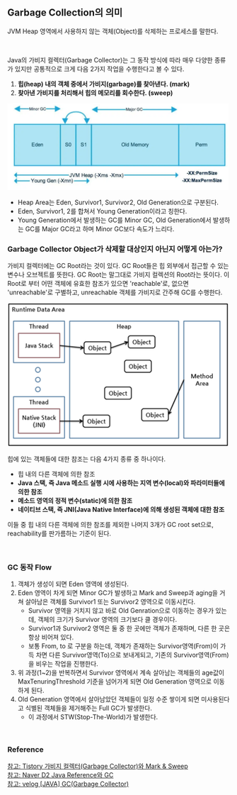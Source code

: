 ## Garbage Collection의 의미

JVM Heap 영역에서 사용하지 않는 객체(Object)를 삭제하는 프로세스를 말한다.

<br/>

Java의 가비지 컬렉터(Garbage Collector)는 그 동작 방식에 따라 매우 다양한 종류가 있지만 공통적으로 크게 다음 2가지 작업을 수행한다고 볼 수 있다.

1. **힙(heap) 내의 객체 중에서 가비지(garbage)를 찾아낸다. (mark)**
2. **찾아낸 가비지를 처리해서 힙의 메모리를 회수한다. (sweep)**

<img src="./images/heap-memory.png" width="500px"/>

- Heap Area는 Eden, Survivor1, Survivor2, Old Generation으로 구분된다.
- Eden, Survivor1, 2를 합쳐서 Young Generation이라고 칭한다.
- Young Generation에서 발생하는 GC를 Minor GC, Old Generation에서 발생하는 GC를 Major GC라고 하며 Minor GC보다 속도가 느리다.

### Garbage Collector Object가 삭제할 대상인지 아닌지 어떻게 아는가?

가비지 컬렉터에는 GC Root라는 것이 있다. GC Root들은 힙 외부에서 접근할 수 있는 변수나 오브젝트를 뜻한다. GC Root는 말그대로 가비지 컬렉션의 Root라는 뜻이다. 이 Root로 부터 어떤 객체에 유효한 참조가 있으면 'reachable'로, 없으면 'unreachable'로 구별하고, unreachable 객체를 가비지로 간주해 GC를 수행한다.

<img src="./images/heap-memory2.png" width="500px"/>

힙에 있는 객체들에 대한 참조는 다음 4가지 종류 중 하나이다.

- 힙 내의 다른 객체에 의한 참조
- **Java 스택, 즉 Java 메소드 실행 시에 사용하는 지역 변수(local)와 파라미터들에 의한 참조**
- **메소드 영역의 정적 변수(static)에 의한 참조**
- **네이티브 스택, 즉 JNI(Java Native Interface)에 의해 생성된 객체에 대한 참조**

이들 중 힙 내의 다른 객체에 의한 참조를 제외한 나머지 3개가 GC root set으로, reachability를 판가름하는 기준이 된다.

<br/>

### **GC 동작 Flow**

1. 객체가 생성이 되면 Eden 영역에 생성된다.
2. Eden 영역이 차게 되면 Minor GC가 발생하고 Mark and Sweep과 aging을 거쳐 살아남은 객체를 Survivor1 또는 Survivor2 영역으로 이동시킨다.
    - Survivor 영역을 거치지 않고 바로 Old Genration으로 이동하는 경우가 있는데, 객체의 크기가 Survivor 영역의 크기보다 클 경우이다.
    - Survivor1과 Survivor2 영역은 둘 중 한 곳에만 객체가 존재하며, 다른 한 곳은 항상 비어져 있다.
    - 보통 From, to 로 구분을 하는데, 객체가 존재하는 Survivor영역(From)이 가득 차면 다른 Survivor영역(To)으로 보내게되고, 기존의 Survivor영역(From)을 비우는 작업을 진행한다.
3. 위 과정(1~2)을 반복하면서 Survivor 영역에서 계속 살아남는 객체들의 age값이 MaxTenuringThreshold 기준을 넘어가게 되면 Old Generation 영역으로 이동하게 된다.
4. Old Generation 영역에서 살아남았던 객체들이 일정 수준 쌓이게 되면 미사용된다고 식별된 객체들을 제거해주는 Full GC가 발생한다.
    - 이 과정에서 STW(Stop-The-World)가 발생한다.

<br/>

### Reference
[참고: Tistory 가비지 컬렉터(Garbage Collector)와 Mark & Sweep](https://imasoftwareengineer.tistory.com/103)      
[참고: Naver D2 Java Reference와 GC](https://d2.naver.com/helloworld/329631)        
[참고: velog [JAVA] GC(Garbage Collector)](https://velog.io/@cham/JAVA-GCGarbage-Collector)